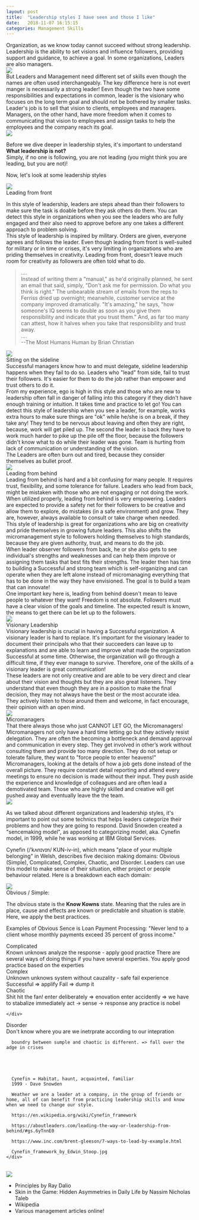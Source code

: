 ```yaml
---
layout: post
title:  "Leadership styles I have seen and those I like"
date:   2018-11-07 16:15:15
categories: Management Skills
---
```


<section>
  <title>Leadership</title>
  <div class="container">
    <div class="left text">
      Organization, as we know today cannot succeed without strong leadership.
      Leadership is the ability to set visions and influence followers, providing support and guidance, to achieve a goal.
      In some organizations, Leaders are also managers.
    </div>
    <div class="right image">
      <img src="/assets/images/leadership_styles/styles.jpg" />
    </div>
  </div>

  <div class="container">
    <div class="left text">
      But Leaders and Management need different set of skills even though the names are often used interchangeably.
      The key difference here is not evert manger is necessarily a strong leader! Eevn though the two have
      some responsibilities and expectations in common, leader is the visionary who focuses on the long term goal and
      should not be bothered by smaller tasks. Leader's job is to sell that vision to clients, employees and managers.
      Managers, on the other hand, have more freedom when it comes to communicating that vision to employees and assign
      tasks to help the employees and the company reach its goal.
    </div>
    <div class="right image">
      <img src="/assets/images/leadership_styles/leadership_vs_management.jpg" />
    </div>
  </div>

  <div class="container">
    <div class="left text">
      <p>
        Before we dive deeper in leadership styles, it's important to understand <b>What leadership is not?</b><br />
        Simply, if no one is following, you are not leading (you might think you are leading, but you are not)!
      </p>
      <p>
        Now, let's look at some leadership styles
      </p>
    </div>
    <div class="right image">
      <img src="/assets/images/leadership_styles/lonely_leader.jpg" />
    </div>
  </div>

  <div class="container">
    <div class="subsection_title">
      Leading from front
    </div>
    <div class="left text">
      <p>
        In this style of leadership, leaders are steps ahead than their followers to make sure the task is doable
        before they ask others do them. You can detect this style in organizations when you see the leaders who are
        fully engaged and their also need to approve before any one takes a different approach to problem solving.
        <br />
        This style of leadership is inspired by military. Orders are given, everyone agrees and follows the leader.
        Even though leading from front is well-suited for military or in time or crises, it's very limiting in
        organizations who are priding themselves in creativity. Leading from front, doesn't leave much room for
        creativity as followers are often told what to do.
      </p>
      <blockquote>
        ....<br />
        Instead of writing them a "manual," as he'd originally planned, he sent an email that said, simply,
        "Don't ask me for permission. Do what you think is right." The unbearable stream of emails from the reps
        to Ferriss dried up overnight; meanwhile, customer service at the company improved dramatically.
        "It's amazing," he says, "how someone's IQ seems to double as soon as you give them responsibility and
        indicate that you trust them." And, as far too many can attest, how it halves when you take that responsibility
        and trust away. <br />
        ....
        <br />
        <footer>--The Most Humans Human by Brian Christian</footer>
      </blockquote>
    </div>
    <div class="right image">
      <img src="/assets/images/leadership_styles/leadership_front.jpg" />
    </div>
  </div>

  <div class="container">
    <div class="subsection_title">
      Sitting on the sideline
    </div>
    <div class="left text">
      Successful managers know how to and must delegate, sideline leadership happens when they fail to do so.
      Leaders who "lead" from side, fail to trust their followers. It's easier for them to do the job rather than
      empower and trust others to do it.
      <br />
      From my experience, ego is high in this style and those who are new to leadership often fall in danger of falling
      into this category if they didn't have enough training or intuition. It takes time and practice to let go! You can
      detect this style of leadership when you see a leader, for example, works extra hours to make sure things are "ok"
      while he/she is on a break, if they take any! They tend to be nervous about leaving and often they are right, because,
      work will get piled up. The second the leader is back they have to work much harder to pike up the pile off the floor,
      because the followers didn't know what to do while their leader was gone. Team is hurting from lack of communication
      or understanding of the vision.
      <br />
      The Leaders are often burn out and tired, because they consider themselves as bullet proof.
    </div>
    <div class="right image">
      <img src="/assets/images/leadership_styles/leadership_sideline.jpg" />
    </div>
  </div>

  <div class="container">
    <div class="subsection_title">
      Leading from behind
    </div>
    <div class="left text">
      Leading from behind is hard and a bit confusing for many people. It requires trust, flexibility, and some tolerance
      for failure. Leaders who lead from back, might be mistaken with those who are not engaging or not doing the work.
      When utilized properly, leading from behind is very empowering. Leaders are expected to provide a safety net for
      their followers to be creative and allow them to explore, do mistakes (in a safe environment) and grow.
      They are, however, always available to consult or take charge when needed.
      <br />
      This style of leadership is great for organizations who are big on creativity and pride themselves in growing
      future leaders. This also shifts the micromanagement style to followers holding themselves to high standards,
      because they are given authority, trust, and means to do the job.
      <br />
      When leader observer followers from back, he or she also gets to see individual's strengths and weaknesses and can
      help them improve or assigning them tasks that best fits their strengths. The leader then has time to building a
      Successful and strong team which is self-organizing and can operate when they are left alone instead of
      micromanaging everything that has to be done in the way they have envisioned. The goal is to build a team that
      can innovate!
      <br />
      One important key here is, leading from behind doesn't mean to leave people to whatever they want! Freedom is not
      absolute. Followers must have a clear vision of the goals and timeline. The expected result is known, the means
      to get there can be let up to the followers.
    </div>
    <div class="right image">
      <img src="/assets/images/leadership_styles/leadership_behind.jpg" />
    </div>
  </div>

  <div class="container">
    <div class="subsection_title">
      Visionary Leadership
    </div>
    <div class="left text">
      Visionary leadership is crucial in having a Successful organization. A visionary leader is hard to replace.
      It's important for the visionary leader to document their principals who that their succeeders can leave up to
      explanations and are able to learn and improve what made the organization Successful at some time. Otherwise, the
      organization will go through a difficult time, if they ever manage to survive. Therefore, one of the skills
      of a visionary leader is great communication!
      <br />
      These leaders are not only creative and are able to be very direct and clear about their vision and thoughts
      but they are also great listeners. They understand that even though they are in a position to make the final
      decision, they may not always have the best or the most accurate idea. They actively listen to those around them
      and welcome, in fact encourage, their opinion with an open mind.
    </div>
    <div class="right image">
      <img src="/assets/images/leadership_styles/leadership_visionary.jpg" />
    </div>
  </div>

  <div class="container">
    <div class="subsection_title">
      Micromanagers
    </div>
    <div class="left text">
      That there always those who just CANNOT LET GO, the Micromanagers!
      <br />
      Micromanagers not only have a hard time letting go but they actively resist delegation. They are often the becoming
      a bottleneck and demand approval and communication in every step. They get involved in other’s work without consulting
      them and provide too many direction. They do not setup or tolerate failure, they want to "force people to enter heavens!"
      Micromanagers, looking at the details of how a job gets done instead of the overall picture. They require constant
      detail reporting and attend every meetings to ensure no decision is made without their input. They push aside the
      experience and knowledge of colleagues and are often lead a demotivated team. Those who are highly skilled and creative
      will get pushed away and eventually leave the the team.
      <br />
    </div>
    <div class="right image">
      <img src="/assets/images/leadership_styles/micromanagement.jpg" />
    </div>
  </div>
</section>

<section>
  <title>Summary and transition</title>
  <div class="container">
  </div>
</section>


<section>
  <title>Closing Thoughts</title>
  <div class="container">
    <div class="left text">
      <p>
        As we talked about different organizations and leadership styles, it's important to point out some technics that helps
        leaders categorize their problems and how they are going to respond. David Snowden created a "sencemaking model",
        as apposed to categorizing model, aka. Cynefin model, in 1999, while he was working at IBM Global Services.
      </p>
      <p>
        Cynefin (/ˈkʌnɪvɪn/ KUN-iv-in), which means "place of your multiple belonging" in Welsh, describes five decision making
        domains: Obvious (Simple), Complicated, Complex, Chaotic, and Disorder. Leaders can use this model to make sense of
        their situation, either project or people behaviour related.  Here is a breakdown each each domain:
      </p>
    </div>
    <div class="right image">
      <img src="/assets/images/leadership_styles/cynefin_framework_by_Edwin_Stoop.jpg" />
    </div>
  </div>
  <div class="container">
    <div class="subsection_title">
      Obvious / Simple:
    </div>
    <div class="text">
      <p>
        The obvious state is the <b>Know Kowns</b> state. Meaning that the rules are in place, cause and effects are
        known or predictable and situation is stable. Here, we apply the best practices.
      </p>
      <p>
        Examples of Obvious Sence is Loan Payment Processing: "Never lend to a client whose monthly payments exceed
        35 percent of gross income."
      </p>
    </div>
  </div>
  <div class="container">
    <div class="subsection_title">
      Complicated
    </div>
    <div class="text">
      Known unknows
      analyze the response - apply good practice
      There are several ways of doing things if you have several experties. You apply good practice based on the experties
    </div>
  </div>
  <div class="container">
    <div class="subsection_title">
      Complex
    </div>
    <div class="text">
      Unknown unknows
      system without cauzality - safe fail experience
      Successful => applify
      Fail => dump it
    </div>
  </div>
  <div class="container">
    <div class="subsection_title">
      Chaotic
    </div>
    <div class="text">
      Shit hit the fan!
      enter deliberately => enovation
      enter accidently => we have to stabalize immediately
      act -> sense -> response
      any practice is nobel

    </div>
  </div>
  <div class="container">
    <div class="subsection_title">
      Disorder
    </div>
    <div class="text">
      Don't know where you are
      we inetrprate according to our intepration
    </div>

      boundry between sumple and chaotic is different. => fall over the adge in crises





      Cynefin = Habitat, haunt, acquainted, familiar
      1999 - Dave Snowden

      Weather we are a leader at a company, in the group of friends or home, all of can benefit from practicing leadership skills and know when we need to change our style.

      https://en.wikipedia.org/wiki/Cynefin_framework

      https://aboutleaders.com/leading-the-way-or-leadership-from-behind/#gs.6yTnnE0

      https://www.inc.com/brent-gleeson/7-ways-to-lead-by-example.html

      Cynefin_framework_by_Edwin_Stoop.jpg
    </div>
  </div>
  <br />
  <div class="center image">
    <img src="/assets/images/leadership_styles/leaders_framework_for_policing_protest.jpg" />
  </div>
</section>

<section>
  <title>References</title>
  <div class="container">
    <ul>
      <li>Principles by Ray Dalio</li>
      <li>Skin in the Game: Hidden Asymmetries in Daily Life by Nassim Nicholas Taleb</li>
      <li>Wikipedia</li>
      <li>Various management articles online!</li>
    </ul>
  </div>
</section>
